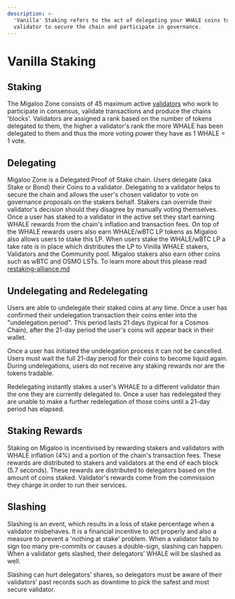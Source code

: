 ```yaml
---
description: >-
  'Vanilla' Staking refers to the act of delegating your WHALE coins to a
  validator to secure the chain and participate in governance.
---
```


# Vanilla Staking

## Staking

The Migaloo Zone consists of 45 maximum active [validators](validators/ "mention") who work to participate in consensus, validate transactions and produce the chains 'blocks'. Validators are assigned a rank based on the number of tokens delegated to them, the higher a validator's rank the more WHALE has been delegated to them and thus the more voting power they have as 1 WHALE = 1 vote.

## Delegating

Migaloo Zone is a Delegated Proof of Stake chain. Users delegate (aka Stake or Bond) their Coins to a validator. Delegating to a validator helps to secure the chain and allows the user's chosen validator to vote on governance proposals on the stakers behalf. Stakers can override their validator's decision should they disagree by manually voting themselves. Once a user has staked to a validator in the active set they start earning WHALE rewards from the chain's inflation and transaction fees. On top of the WHALE rewards users also earn WHALE/wBTC LP tokens as Migaloo also allows users to stake this LP. When users stake the WHALE/wBTC LP a take rate is in place which distributes the LP to Vinilla WHALE stakers, Validators and the Community pool.  Migaloo stakers also earn other coins such as wBTC and OSMO LSTs. To learn more about this please read [restaking-alliance.md](restaking-alliance.md "mention")

## Undelegating and Redelegating

Users are able to undelegate their staked coins at any time. Once a user has confirmed their undelegation transaction their coins enter into the "undelegation period". This period lasts 21 days (typical for a Cosmos Chain), after the 21-day period the user's coins will appear back in their wallet.

Once a user has initiated the undelegation process it can not be cancelled. Users must wait the full 21-day period for their coins to become liquid again. During undelegations, users do not receive any staking rewards nor are the tokens tradable.

Redelegating instantly stakes a user's WHALE to a different validator than the one they are currently delegated to. Once a user has redelegated they are unable to make a further redelegation of those coins until a 21-day period has elapsed.

## Staking Rewards

Staking on Migaloo is incentivised by rewarding stakers and validators with WHALE inflation (4%) and a portion of the chain's transaction fees. These rewards are distributed to stakers and validators at the end of each block (5.7 seconds). These rewards are distributed to delegators based on the amount of coins staked. Validator's rewards come from the commission they charge in order to run their services.

## Slashing

Slashing is an event, which results in a loss of stake percentage when a validator misbehaves. It is a financial incentive to act properly and also a measure to prevent a 'nothing at stake' problem. When a validator fails to sign too many pre-commits or causes a double-sign, slashing can happen. When a validator gets slashed, their delegators’ WHALE will be slashed as well.

Slashing can hurt delegators’ shares, so delegators must be aware of their validators’ past records such as downtime to pick the safest and most secure validator.
